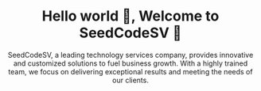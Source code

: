 <h1 align='center'> Hello world 👋, Welcome to SeedCodeSV 🍃</h1>

<p align='center'>
 SeedCodeSV, a leading technology services company, provides innovative and customized solutions to fuel business growth. With a highly trained team, we focus on delivering exceptional results and meeting the needs of our clients.
</p>

